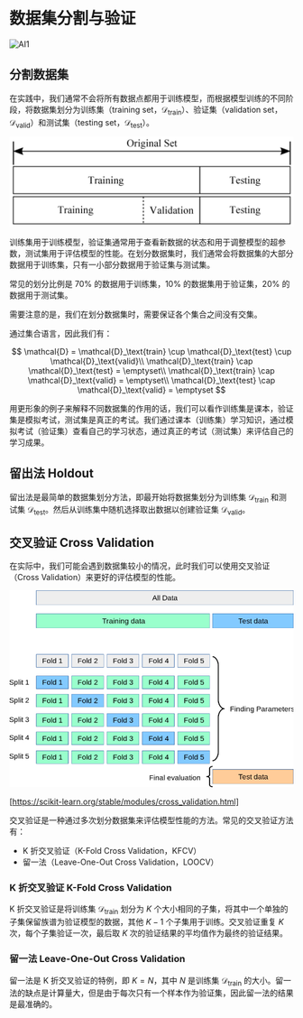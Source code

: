 # 数据集分割与验证

![AI1](https://img.shields.io/badge/LC-Artificial%20Inteligence%201-blue)

## 分割数据集

在实践中，我们通常不会将所有数据点都用于训练模型，而根据模型训练的不同阶段，将数据集划分为训练集（training set，$\mathcal{D}_\text{train}$）、验证集（validation set，$\mathcal{D}_\text{valid}$）和测试集（testing set，$\mathcal{D}_\text{test}$）。

![](./img/split.png)

训练集用于训练模型，验证集通常用于查看新数据的状态和用于调整模型的超参数，测试集用于评估模型的性能。在划分数据集时，我们通常会将数据集的大部分数据用于训练集，只有一小部分数据用于验证集与测试集。

常见的划分比例是 70% 的数据用于训练集，10% 的数据集用于验证集，20% 的数据用于测试集。

需要注意的是，我们在划分数据集时，需要保证各个集合之间没有交集。

通过集合语言，因此我们有：

$$
\mathcal{D} = \mathcal{D}_\text{train} \cup \mathcal{D}_\text{test} \cup \mathcal{D}_\text{valid}\\
\mathcal{D}_\text{train} \cap \mathcal{D}_\text{test} = \emptyset\\
\mathcal{D}_\text{train} \cap \mathcal{D}_\text{valid} = \emptyset\\
\mathcal{D}_\text{test} \cap \mathcal{D}_\text{valid} = \emptyset
$$

用更形象的例子来解释不同数据集的作用的话，我们可以看作训练集是课本，验证集是模拟考试，测试集是真正的考试。我们通过课本（训练集）学习知识，通过模拟考试（验证集）查看自己的学习状态，通过真正的考试（测试集）来评估自己的学习成果。

## 留出法 Holdout

留出法是最简单的数据集划分方法，即最开始将数据集划分为训练集 $\mathcal{D}_\text{train}$ 和测试集 $\mathcal{D}_\text{test}$。然后从训练集中随机选择取出数据以创建验证集 $\mathcal{D}_\text{valid}$。

## 交叉验证 Cross Validation

在实际中，我们可能会遇到数据集较小的情况，此时我们可以使用交叉验证（Cross Validation）来更好的评估模型的性能。

![](./img/cross-valid.png)

[https://scikit-learn.org/stable/modules/cross_validation.html]

交叉验证是一种通过多次划分数据集来评估模型性能的方法。常见的交叉验证方法有：
- K 折交叉验证（K-Fold Cross Validation，KFCV）
- 留一法（Leave-One-Out Cross Validation，LOOCV）

### K 折交叉验证 K-Fold Cross Validation

K 折交叉验证是将训练集 $\mathcal{D}_\text{train}$ 划分为 $K$ 个大小相同的子集，将其中一个单独的子集保留族谱为验证模型的数据，其他 $K-1$ 个子集用于训练。交叉验证重复 $K$ 次，每个子集验证一次，最后取 $K$ 次的验证结果的平均值作为最终的验证结果。

### 留一法 Leave-One-Out Cross Validation

留一法是 K 折交叉验证的特例，即 $K=N$，其中 $N$ 是训练集 $\mathcal{D}_\text{train}$ 的大小。留一法的缺点是计算量大，但是由于每次只有一个样本作为验证集，因此留一法的结果是最准确的。